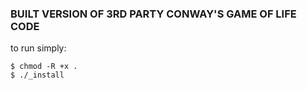 ### BUILT VERSION OF 3RD PARTY CONWAY'S GAME OF LIFE CODE

to run simply:

```
$ chmod -R +x .
$ ./_install
```
